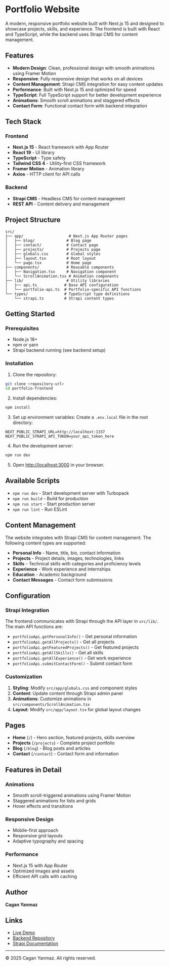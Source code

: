 # Portfolio Website

A modern, responsive portfolio website built with Next.js 15 and designed to showcase projects, skills, and experience. The frontend is built with React and TypeScript, while the backend uses Strapi CMS for content management.

## Features

- **Modern Design**: Clean, professional design with smooth animations using Framer Motion
- **Responsive**: Fully responsive design that works on all devices
- **Content Management**: Strapi CMS integration for easy content updates
- **Performance**: Built with Next.js 15 and optimized for speed
- **TypeScript**: Full TypeScript support for better development experience
- **Animations**: Smooth scroll animations and staggered effects
- **Contact Form**: Functional contact form with backend integration

## Tech Stack

### Frontend

- **Next.js 15** - React framework with App Router
- **React 19** - UI library
- **TypeScript** - Type safety
- **Tailwind CSS 4** - Utility-first CSS framework
- **Framer Motion** - Animation library
- **Axios** - HTTP client for API calls

### Backend

- **Strapi CMS** - Headless CMS for content management
- **REST API** - Content delivery and management

## Project Structure

```
src/
├── app/                    # Next.js App Router pages
│   ├── blog/              # Blog page
│   ├── contact/           # Contact page
│   ├── projects/          # Projects page
│   ├── globals.css        # Global styles
│   ├── layout.tsx         # Root layout
│   └── page.tsx           # Home page
├── components/            # Reusable components
│   ├── Navigation.tsx     # Navigation component
│   └── ScrollAnimation.tsx # Animation components
├── lib/                   # Utility libraries
│   ├── api.ts            # Base API configuration
│   └── portfolio-api.ts  # Portfolio-specific API functions
└── types/                # TypeScript type definitions
    └── strapi.ts         # Strapi content types
```

## Getting Started

### Prerequisites

- Node.js 18+
- npm or yarn
- Strapi backend running (see backend setup)

### Installation

1. Clone the repository:

```bash
git clone <repository-url>
cd portfolio-frontend
```

2. Install dependencies:

```bash
npm install
```

3. Set up environment variables:
   Create a `.env.local` file in the root directory:

```env
NEXT_PUBLIC_STRAPI_URL=http://localhost:1337
NEXT_PUBLIC_STRAPI_API_TOKEN=your_api_token_here
```

4. Run the development server:

```bash
npm run dev
```

5. Open [http://localhost:3000](http://localhost:3000) in your browser.

## Available Scripts

- `npm run dev` - Start development server with Turbopack
- `npm run build` - Build for production
- `npm run start` - Start production server
- `npm run lint` - Run ESLint

## Content Management

The website integrates with Strapi CMS for content management. The following content types are supported:

- **Personal Info** - Name, title, bio, contact information
- **Projects** - Project details, images, technologies, links
- **Skills** - Technical skills with categories and proficiency levels
- **Experience** - Work experience and internships
- **Education** - Academic background
- **Contact Messages** - Contact form submissions

## Configuration

### Strapi Integration

The frontend communicates with Strapi through the API layer in `src/lib/`. The main API functions are:

- `portfolioApi.getPersonalInfo()` - Get personal information
- `portfolioApi.getAllProjects()` - Get all projects
- `portfolioApi.getFeaturedProjects()` - Get featured projects
- `portfolioApi.getAllSkills()` - Get all skills
- `portfolioApi.getAllExperience()` - Get work experience
- `portfolioApi.submitContactForm()` - Submit contact form

### Customization

1. **Styling**: Modify `src/app/globals.css` and component styles
2. **Content**: Update content through Strapi admin panel
3. **Animations**: Customize animations in `src/components/ScrollAnimation.tsx`
4. **Layout**: Modify `src/app/layout.tsx` for global layout changes

## Pages

- **Home** (`/`) - Hero section, featured projects, skills overview
- **Projects** (`/projects`) - Complete project portfolio
- **Blog** (`/blog`) - Blog posts and articles
- **Contact** (`/contact`) - Contact form and information

## Features in Detail

### Animations

- Smooth scroll-triggered animations using Framer Motion
- Staggered animations for lists and grids
- Hover effects and transitions

### Responsive Design

- Mobile-first approach
- Responsive grid layouts
- Adaptive typography and spacing

### Performance

- Next.js 15 with App Router
- Optimized images and assets
- Efficient API calls with caching

## Author

**Cagan Yanmaz**

## Links

- [Live Demo](https://your-portfolio-url.com)
- [Backend Repository](https://github.com/your-username/portfolio-backend)
- [Strapi Documentation](https://docs.strapi.io/)

---

© 2025 Cagan Yanmaz. All rights reserved.
